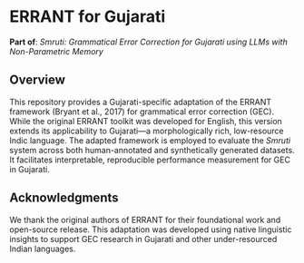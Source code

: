 # ERRANT for Gujarati 
**Part of**: *Smruti: Grammatical Error Correction for Gujarati using LLMs with Non-Parametric Memory*

## Overview

This repository provides a Gujarati-specific adaptation of the ERRANT framework (Bryant et al., 2017) for grammatical error correction (GEC). While the original ERRANT toolkit was developed for English, this version extends its applicability to Gujarati—a morphologically rich, low-resource Indic language.
The adapted framework is employed to evaluate the *Smruti* system across both human-annotated and synthetically generated datasets. It facilitates interpretable, reproducible performance measurement for GEC in Gujarati.

## Acknowledgments

We thank the original authors of ERRANT for their foundational work and open-source release. This adaptation was developed using native linguistic insights to support GEC research in Gujarati and other under-resourced Indian languages.
